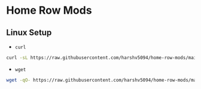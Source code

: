 # Home Row Mods

## Linux Setup

- `curl`

```bash
curl -sL https://raw.githubusercontent.com/harshv5094/home-row-mods/main/linux.sh | sh 
```

- `wget`

```bash
wget -qO- https://raw.githubusercontent.com/harshv5094/home-row-mods/main/linux.sh | sh 
```
